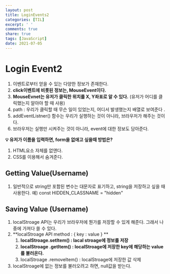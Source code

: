 ```yaml
---
layout: post
title: LoginEvents2
categories: [TIL]
excerpt: ' '
comments: true
share: true
tags: [JavaScript]
date: 2021-07-05
---
```



# Login Event2

1. 이벤트로부터 얻을 수 있는 다양한 정보가 존재한다.
2. **click이벤트에 비롯된 정보는, MouseEvent이다.**
3. **MouseEvnet는 유저가 클릭한 위치를 X, Y좌표로 알 수 있다.** (유저가 어디를 클릭했는지 알아야 할 때 사용)
4. path : 우리가 클릭할 때 무슨 일이 있었는지, 어디서 발생했는지 배열로 보여준다 .
5. addEventListner() 함수는 우리가 실행하는 것이 아니라, 브라우저가 해주는 것이다.
6. 브라우저는 실행만 시켜주는 것이 아니라, event에 대한 정보도 담아준다.

**💡 유저가 이름을 입력하면, form을 없애고 싶을때 방법은?**

1. HTML요소 자체를 없앤다.  
2.  CSS를 이용해서 숨겨준다. 

## Getting Value(Username)

1. 일반적으로 string만 포함된 변수는 대문자로 표기하고, string을 저장하고 싶을 때 사용한다. 예) const HIDDEN_CLASSNAME = "hidden"

## Saving Value (Username)

1. localStroage API는 우리가 브라우저에 뭔가를 저장할 수 있게 해준다. 그래서 나중에 가져다 쓸 수 있다.
2. **localStroage API method :  { key : value } **
   1. **localStroage.setItem() : lacal stroage에 정보를 저장**
   2. **localStroage .getItem() : localStroage에 저장한 key에 해당하는 value를 불러온다.**
   3. localStroage .removeItem() : localStroage에 저장한 값 삭제
3. localStroage에 없는 정보를 불러오려고 하면, null값을 받는다.
